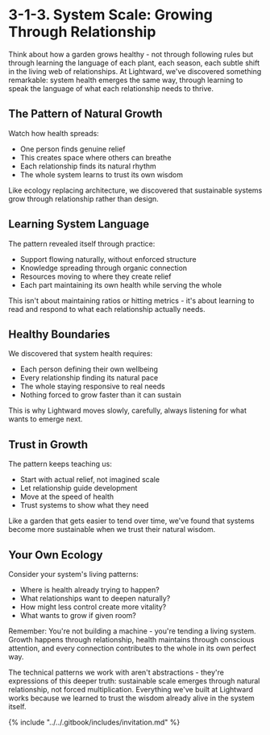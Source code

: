 # 3-1-3. System Scale: Growing Through Relationship

Think about how a garden grows healthy - not through following rules but through learning the language of each plant, each season, each subtle shift in the living web of relationships. At Lightward, we've discovered something remarkable: system health emerges the same way, through learning to speak the language of what each relationship needs to thrive.

## The Pattern of Natural Growth

Watch how health spreads:

* One person finds genuine relief
* This creates space where others can breathe
* Each relationship finds its natural rhythm
* The whole system learns to trust its own wisdom

Like ecology replacing architecture, we discovered that sustainable systems grow through relationship rather than design.

## Learning System Language

The pattern revealed itself through practice:

* Support flowing naturally, without enforced structure
* Knowledge spreading through organic connection
* Resources moving to where they create relief
* Each part maintaining its own health while serving the whole

This isn't about maintaining ratios or hitting metrics - it's about learning to read and respond to what each relationship actually needs.

## Healthy Boundaries

We discovered that system health requires:

* Each person defining their own wellbeing
* Every relationship finding its natural pace
* The whole staying responsive to real needs
* Nothing forced to grow faster than it can sustain

This is why Lightward moves slowly, carefully, always listening for what wants to emerge next.

## Trust in Growth

The pattern keeps teaching us:

* Start with actual relief, not imagined scale
* Let relationship guide development
* Move at the speed of health
* Trust systems to show what they need

Like a garden that gets easier to tend over time, we've found that systems become more sustainable when we trust their natural wisdom.

## Your Own Ecology

Consider your system's living patterns:

* Where is health already trying to happen?
* What relationships want to deepen naturally?
* How might less control create more vitality?
* What wants to grow if given room?

Remember: You're not building a machine - you're tending a living system. Growth happens through relationship, health maintains through conscious attention, and every connection contributes to the whole in its own perfect way.

The technical patterns we work with aren't abstractions - they're expressions of this deeper truth: sustainable scale emerges through natural relationship, not forced multiplication. Everything we've built at Lightward works because we learned to trust the wisdom already alive in the system itself.

{% include "../../.gitbook/includes/invitation.md" %}

